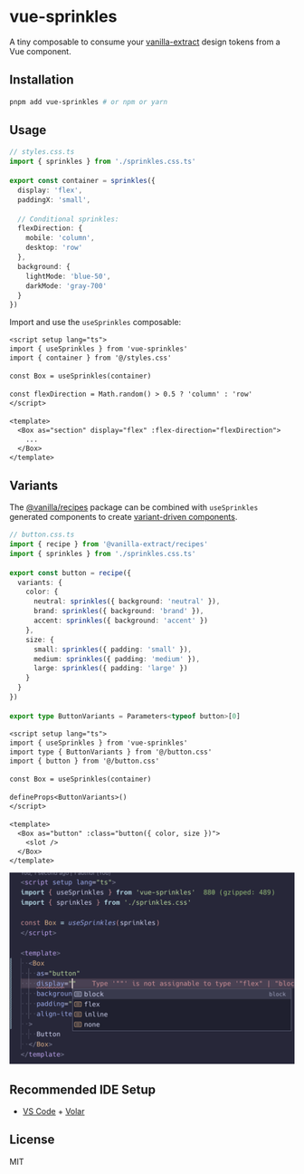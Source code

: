 # vue-sprinkles

A tiny composable to consume your [vanilla-extract](https://github.com/seek-oss/vanilla-extract) design tokens from a Vue component.

## Installation

```bash
pnpm add vue-sprinkles # or npm or yarn
```

## Usage

```ts
// styles.css.ts
import { sprinkles } from './sprinkles.css.ts'

export const container = sprinkles({
  display: 'flex',
  paddingX: 'small',

  // Conditional sprinkles:
  flexDirection: {
    mobile: 'column',
    desktop: 'row'
  },
  background: {
    lightMode: 'blue-50',
    darkMode: 'gray-700'
  }
})
```

Import and use the `useSprinkles` composable:

```vue
<script setup lang="ts">
import { useSprinkles } from 'vue-sprinkles'
import { container } from '@/styles.css'

const Box = useSprinkles(container)

const flexDirection = Math.random() > 0.5 ? 'column' : 'row'
</script>

<template>
  <Box as="section" display="flex" :flex-direction="flexDirection">
    ...
  </Box>
</template>
```

## Variants

The [@vanilla/recipes](https://vanilla-extract.style/documentation/packages/recipes/) package can be combined with `useSprinkles` generated components to create [variant-driven components](https://ped.ro/writing/variant-driven-components).

```ts
// button.css.ts
import { recipe } from '@vanilla-extract/recipes'
import { sprinkles } from './sprinkles.css.ts'

export const button = recipe({
  variants: {
    color: {
      neutral: sprinkles({ background: 'neutral' }),
      brand: sprinkles({ background: 'brand' }),
      accent: sprinkles({ background: 'accent' })
    },
    size: {
      small: sprinkles({ padding: 'small' }),
      medium: sprinkles({ padding: 'medium' }),
      large: sprinkles({ padding: 'large' })
    }
  }
})

export type ButtonVariants = Parameters<typeof button>[0]
```

```vue
<script setup lang="ts">
import { useSprinkles } from 'vue-sprinkles'
import type { ButtonVariants } from '@/button.css'
import { button } from '@/button.css'

const Box = useSprinkles(container)

defineProps<ButtonVariants>()
</script>

<template>
  <Box as="button" :class="button({ color, size })">
    <slot />
  </Box>
</template>
```

<img src="demo.png" />

## Recommended IDE Setup

- [VS Code](https://code.visualstudio.com/) + [Volar](https://marketplace.visualstudio.com/items?itemName=johnsoncodehk.volar)

## License

MIT
